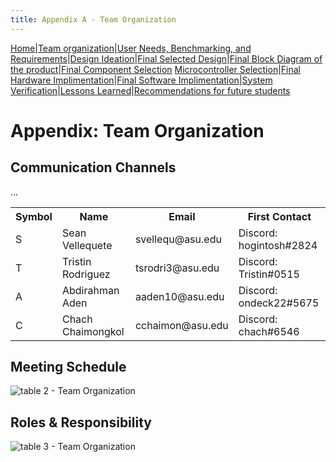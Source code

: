 ```yaml
---
title: Appendix A - Team Organization
---
```


[Home](/index.md)|[Team organization](/Team_organization.md)|[User Needs, Benchmarking, and Requirements](/User_Needs_Benchmarking_Requirements.md)|[Design Ideation](/Design_Ideation.md)|[Final Selected Design](/Selected_Design.md)|[Final Block Diagram of the product](/Block_Diagram_of_the_product.md)|[Final Component Selection](/Component_Selection.md) 
[Microcontroller Selection](/Microcontroller_Selection.md)|[Final Hardware Implimentation](/Final_Hardware_Implementation.md)|[Final Software Implimentation](/Software_Proposal.md)|[System Verification](/System_Verification.md)|[Lessons Learned](/Lessons_Learned.md)|[Recommendations for future students](/Recommendations_for_future_students.md) 


# Appendix: Team Organization

## Communication Channels 

<table>
  <tr>
    <th>        Symbol       </th>
    <th>        Name         </th>
    <th>        Email        </th>
    <th>     First Contact   </th>
  </tr>
  <tr>
      <td>
      S
      </td>
      <td>
      Sean Vellequete
      </td>
      <td>
       svellequ@asu.edu
      </td>
      <td>
      Discord: hogintosh#2824
      </td>  
  </tr>
  <tr>
      <td>
      T
      </td>
      <td>
      Tristin Rodriguez
      </td>
      <td>
      tsrodri3@asu.edu
      </td>
      <td>
      Discord: Tristin#0515
      </td>  
  </tr>
  <tr>
      <td>
      A
      </td>
      <td>
      Abdirahman  Aden
      </td>
      <td>
      aaden10@asu.edu
      </td>
      <td>
      Discord: ondeck22#5675
      </td>  
  </tr>
  <tr>
      <td>
      C
      </td>
      <td>
      Chach Chaimongkol
      </td>
      <td>
      cchaimon@asu.edu
      </td>
      <td>
      Discord: chach#6546
      </td>  
  </tr>
  ...
</table>

## Meeting Schedule

![table 2 - Team Organization](https://github.com/EGR314-Spring2024-Team303/EGR314-Spring2024-Team303.github.io/assets/156623314/e7e16515-96d2-454e-be08-1c6b7beb69a5)

## Roles & Responsibility

![table 3 - Team Organization](https://github.com/EGR314-Spring2024-Team303/EGR314-Spring2024-Team303.github.io/assets/156623314/e9e94139-7d8a-432e-abe4-b863968a4f1c)

